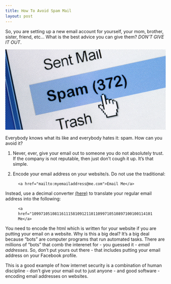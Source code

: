 ```yaml
---
title: How To Avoid Spam Mail
layout: post
---
```



So, you are setting up a new email account for yourself, your mom, brother, sister, friend, etc… What is the best advice you can give them? *DON’T GIVE IT OUT*.

![](/uploads/versions/email-spam-600---x----600-300x---.jpg)

Everybody knows what its like and everybody hates it: spam. How can you avoid it?

1. Never, ever, give your email out to someone you do not absolutely trust. If the company is not reputable, then just don’t cough it up. It’s that simple.

2. Encode your email address on your website/s. Do not use the traditional:

<figure class="highlight"><pre><code class="language-ruby" data-lang="ruby"><span class="o">&lt;</span><span class="n">a</span> <span class="n">href</span><span class="o">=</span><span class="s2">"mailto:myemailaddress@me.com"</span><span class="o">&gt;</span><span class="no">Email</span> <span class="no">Me</span><span class="o">&lt;</span><span class="sr">/a&gt;</span></code></pre></figure>

Instead, use a decimal converter [(here)](https://www.branah.com/ascii-converter) to translate your regular email address into the following:

<figure class="highlight"><pre><code class="language-ruby" data-lang="ruby"><span class="o">&lt;</span><span class="n">a</span> <span class="n">href</span><span class="o">=</span><span class="s2">"10997105108116111581091211011099710510897100100114101115115641091014699111109"</span><span class="o">&gt;</span><span class="no">Email</span> <span class="no">Me</span><span class="o">&lt;</span><span class="sr">/a&gt;</span></code></pre></figure>

You need to encode the html which is written for your website if you are putting your email on a website. Why is this a big deal? It’s a big deal because “bots” are computer programs that run automated tasks. There are millions of “bots” that comb the interenet for - you guessed it - *email addresses*. So, don’t put yours out there - that includes putting your email address on your Facebook profile.

This is a good example of how internet security is a combination of human discipline - don’t give your email out to just anyone - and good software - encoding email addresses on websites.